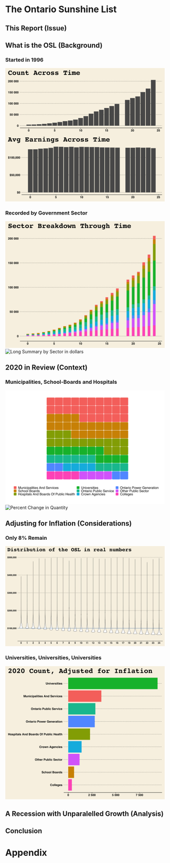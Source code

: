 # The Ontario Sunshine List

## This Report (Issue)

## What is the OSL (Background)

### Started in 1996

![Long Summary](plots/p_longsum_grid)

### Recorded by Government Sector

![Long Summary by Sector](plots/p_longsecsum) ![Long Summary by Sector
in dollars](plots/p_longsecsum_d)

## 2020 in Review (Context)

### Municipalities, School-Boards and Hospitals

![Waffle Chart of OLS 202](plots/waffle) ![Percent Change in
Quantity](plots/p_change_1920)

## Adjusting for Inflation (Considerations)

### Only 8% Remain

![Violin Chart of OLS adjusted for Inflation](plots/p_violins)

### Universities, Universities, Universities

![Sector Summary 2020 Adjusted for Inflation](plots/p_secsum_20_adj)

## A Recession with Unparalelled Growth (Analysis)

## Conclusion

# Appendix
